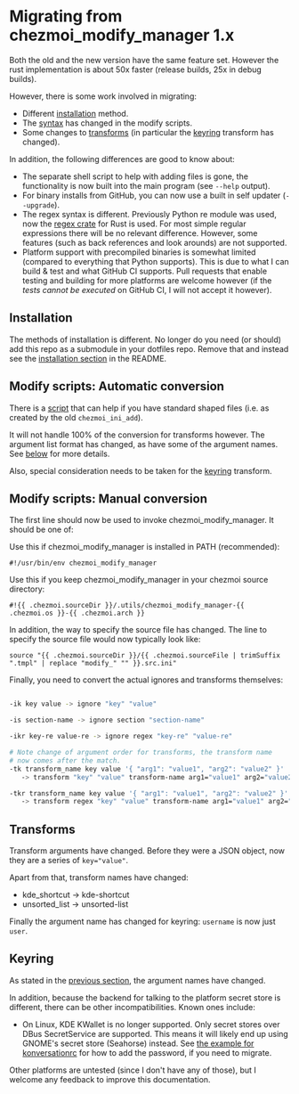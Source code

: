 # Migrating from chezmoi_modify_manager 1.x

Both the old and the new version have the same feature set. However the
rust implementation is about 50x faster (release builds, 25x in debug builds).

However, there is some work involved in migrating:
* Different [installation](#installation) method.
* The [syntax](#automatic-conversion-of-modify-scripts) has changed in the
  modify scripts.
* Some changes to [transforms](#transforms) (in particular the
  [keyring](#keyring) transform has changed).

In addition, the following differences are good to know about:
* The separate shell script to help with adding files is gone, the functionality
  is now built into the main program (see `--help` output).
* For binary installs from GitHub, you can now use a built in self updater
  (`--upgrade`).
* The regex syntax is different. Previously Python re module was used, now the
  [regex crate](https://docs.rs/regex/latest/regex/) for Rust is used. For most
  simple regular expressions there will be no relevant difference. However, some
  features (such as back references and look arounds) are not supported.
* Platform support with precompiled binaries is somewhat limited (compared to
  everything that Python supports). This is due to what I can build & test and
  what GitHub CI supports. Pull requests that enable testing and building for
  more platforms are welcome however (if the *tests cannot be executed* on
  GitHub CI, I will not accept it however).

## Installation

The methods of installation is different. No longer do you need (or should)
add this repo as a submodule in your dotfiles repo. Remove that and instead
see the [installation section](../README.md#installation) in the README.

## Modify scripts: Automatic conversion

There is a [script](../utils/conversion.sh) that can help if you have standard
shaped files (i.e. as created by the old `chezmoi_ini_add`).

It will not handle 100% of the conversion for transforms however. The argument
list format has changed, as have some of the argument names. See
[below](#transforms) for more details.

Also, special consideration needs to be taken for the [keyring](#keyring)
transform.

## Modify scripts: Manual conversion

The first line should now be used to invoke chezmoi_modify_manager. It should
be one of:

Use this if chezmoi_modify_manager is installed in PATH (recommended):
```
#!/usr/bin/env chezmoi_modify_manager
```

Use this if you keep chezmoi_modify_manager in your chezmoi source directory:
```
#!{{ .chezmoi.sourceDir }}/.utils/chezmoi_modify_manager-{{ .chezmoi.os }}-{{ .chezmoi.arch }}
```

In addition, the way to specify the source file has changed. The line to specify
the source file would now typically look like:

```
source "{{ .chezmoi.sourceDir }}/{{ .chezmoi.sourceFile | trimSuffix ".tmpl" | replace "modify_" "" }}.src.ini"
```

Finally, you need to convert the actual ignores and transforms themselves:

```bash

-ik key value -> ignore "key" "value"

-is section-name -> ignore section "section-name"

-ikr key-re value-re -> ignore regex "key-re" "value-re"

# Note change of argument order for transforms, the transform name
# now comes after the match.
-tk transform_name key value '{ "arg1": "value1", "arg2": "value2" }'
   -> transform "key" "value" transform-name arg1="value1" arg2="value2"

-tkr transform_name key value '{ "arg1": "value1", "arg2": "value2" }'
   -> transform regex "key" "value" transform-name arg1="value1" arg2="value2"
```

## Transforms

Transform arguments have changed. Before they were a JSON object, now they
are a series of `key="value"`.

Apart from that, transform names have changed:

* kde_shortcut -> kde-shortcut
* unsorted_list -> unsorted-list

Finally the argument name has changed for keyring: `username` is now just `user`.

## Keyring

As stated in the [previous section](#transforms), the argument names have
changed.

In addition, because the backend for talking to the platform secret store
is different, there can be other incompatibilities. Known ones include:

* On Linux, KDE KWallet is no longer supported. Only secret stores over
  DBus SecretService are supported. This means it will likely end up using
  GNOME's secret store (Seahorse) instead. See
  [the example for konversationrc](examples.md#konversationrc) for how to
  add the password, if you need to migrate.

Other platforms are untested (since I don't have any of those), but I
welcome any feedback to improve this documentation.
